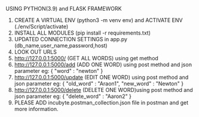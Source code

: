 USING PYTHON(3.9) and FLASK FRAMEWORK
1. CREATE A VIRTUAL ENV (python3 -m venv env) and ACTIVATE ENV (./env/Script/activate)
2. INSTALL ALL MODULES (pip install -r requirements.txt)
3. UPDATED CONNECTION SETTINGS in app.py (db_name,user_name,password,host)
4. LOOK OUT URLS
5. http://127.0.0.1:5000/ (GET ALL WORDS) using get method
6. http://127.0.0.1:5000/add (ADD ONE WORD) using post method and json parameter eg: {
    "word" : "newton"
}
7. http://127.0.0.1:5000/update (EDIT ONE WORD) using post method and json parameter eg: {
    "old_word" : "Araon1",
    "new_word" : "Newton"
}
8. http://127.0.0.1:5000/delete (DELETE ONE WORD)using post method and json parameter eg: {
    "delete_word" : "Aaron2"
}
9. PLEASE ADD incubyte.postman_collection.json file in postman and get more information.